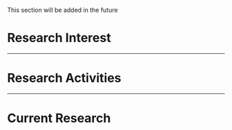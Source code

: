 
This section will be added in the future

# Research Interest
-----
# Research Activities
-----
# Current Research

